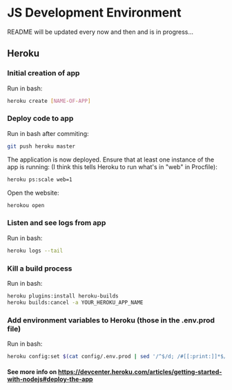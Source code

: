 # JS Development Environment

README will be updated every now and then and is in progress...

## Heroku

### Initial creation of app

Run in bash:

```bash
heroku create [NAME-OF-APP]
```

### Deploy code to app

Run in bash after commiting:

```bash
git push heroku master
```

The application is now deployed. Ensure that at least one instance of the app is running: (I think this tells Heroku to run what's in "web" in Procfile):

```bash
heroku ps:scale web=1
```

Open the website:

```bash
herokou open
```

### Listen and see logs from app

Run in bash:

```bash
heroku logs --tail
```

### Kill a build process

Run in bash:

```bash
heroku plugins:install heroku-builds
heroku builds:cancel -a YOUR_HEROKU_APP_NAME
```

### Add environment variables to Heroku (those in the .env.prod file)

Run in bash:

```bash
heroku config:set $(cat config/.env.prod | sed '/^$/d; /#[[:print:]]*$/d')
```

#### See more info on <https://devcenter.heroku.com/articles/getting-started-with-nodejs#deploy-the-app>
